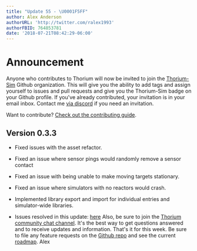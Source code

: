 ```yaml
---
title: "Update 55 - \U0001F5FF"
author: Alex Anderson
authorURL: 'http://twitter.com/ralex1993'
authorFBID: 764853781
date: '2018-07-21T08:42:29-06:00'
---
```

# Announcement
Anyone who contributes to Thorium will now be invited to join the [Thorium-Sim](https://github.com/thorium-sim) Github organization. This will give you the ability to add tags and assign yourself to issues and pull requests and give you the Thorium-Sim badge on your Github profile. If you've already contributed, your invitation is in your email inbox. Contact me [via discord](https://discord.gg/UvxTQZz) if you need an invitation.

Want to contribute? [Check out the contributing guide](https://github.com/Thorium-Sim/thorium/blob/master/CONTRIBUTING.md). 

## Version 0.3.3
- Fixed issues with the asset refactor.
- Fixed an issue where sensor pings would randomly remove a sensor contact
- Fixed an issue with being unable to make moving targets stationary.
- Fixed an issue where simulators with no reactors would crash.
- Implemented library export and import for individual entries and simulator-wide libraries.

- Issues resolved in this update:
[here](https://github.com/Thorium-Sim/thorium/issues?utf8=✓&q=is%3Aissue+is%3Aclosed+closed%3A2018-07-15..2018-07-21)
Also, be sure to join the
[Thorium community chat channel](https://discord.gg/UvxTQZz). It's the best way
to get questions answered and to receive updates and information.
That's it for this week. Be sure to file any feature requests on the
[Github repo](https://github.com/Thorium-Sim/thorium/issues) and see the current
[roadmap](https://github.com/Thorium-Sim/thorium/projects/2).
Alex
